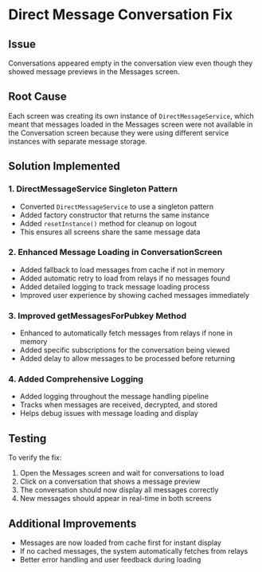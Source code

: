 # Direct Message Conversation Fix

## Issue
Conversations appeared empty in the conversation view even though they showed message previews in the Messages screen.

## Root Cause
Each screen was creating its own instance of `DirectMessageService`, which meant that messages loaded in the Messages screen were not available in the Conversation screen because they were using different service instances with separate message storage.

## Solution Implemented

### 1. **DirectMessageService Singleton Pattern**
- Converted `DirectMessageService` to use a singleton pattern
- Added factory constructor that returns the same instance
- Added `resetInstance()` method for cleanup on logout
- This ensures all screens share the same message data

### 2. **Enhanced Message Loading in ConversationScreen**
- Added fallback to load messages from cache if not in memory
- Added automatic retry to load from relays if no messages found
- Added detailed logging to track message loading process
- Improved user experience by showing cached messages immediately

### 3. **Improved getMessagesForPubkey Method**
- Enhanced to automatically fetch messages from relays if none in memory
- Added specific subscriptions for the conversation being viewed
- Added delay to allow messages to be processed before returning

### 4. **Added Comprehensive Logging**
- Added logging throughout the message handling pipeline
- Tracks when messages are received, decrypted, and stored
- Helps debug issues with message loading and display

## Testing
To verify the fix:
1. Open the Messages screen and wait for conversations to load
2. Click on a conversation that shows a message preview
3. The conversation should now display all messages correctly
4. New messages should appear in real-time in both screens

## Additional Improvements
- Messages are now loaded from cache first for instant display
- If no cached messages, the system automatically fetches from relays
- Better error handling and user feedback during loading